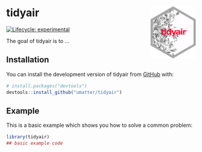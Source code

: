 
# tidyair <a href="https://umatter.github.io/tidyair/"><img src="man/figures/logo.png" align="right" height="139" /></a>


<!-- badges: start -->
 [![Lifecycle: experimental](https://img.shields.io/badge/lifecycle-experimental-orange.svg)](https://lifecycle.r-lib.org/articles/stages.html#experimental)
<!-- badges: end -->

The goal of tidyair is to ...

## Installation

You can install the development version of tidyair from [GitHub](https://github.com/) with:

``` r
# install.packages("devtools")
devtools::install_github("umatter/tidyair")
```

## Example

This is a basic example which shows you how to solve a common problem:

``` r
library(tidyair)
## basic example code
```

